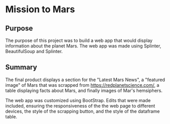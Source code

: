 # **Mission to Mars**

## **Purpose**
The purpose of this project was to build a web app that would display information about the planet Mars. The web app was made using Splinter, BeautifulSoup and Splinter. 

## **Summary**
The final product displays a section for the "Latest Mars News", a "featured image" of Mars that was scrapped from https://redplanetscience.com/, a table displaying facts about Mars, and finally images of Mar's hemsiphers. 

The web app was customized using BootStrap. Edits that were made included, ensuring the responsiveness of the the web page to different devices, the style of the scrapping button, and the style of the dataframe table. 